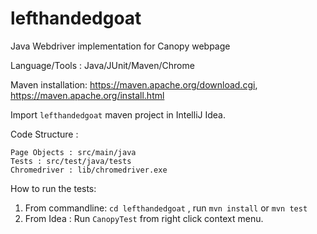 # lefthandedgoat
Java Webdriver implementation for Canopy webpage

Language/Tools : Java/JUnit/Maven/Chrome

Maven installation: https://maven.apache.org/download.cgi, https://maven.apache.org/install.html

Import `lefthandedgoat` maven project in IntelliJ Idea.

Code Structure :
    
    Page Objects : src/main/java
    Tests : src/test/java/tests
    Chromedriver : lib/chromedriver.exe
    
 How to run the tests:
 1. From commandline: `cd lefthandedgoat` , run `mvn install` or `mvn test`     
 2. From Idea : Run `CanopyTest` from right click context menu.
 

